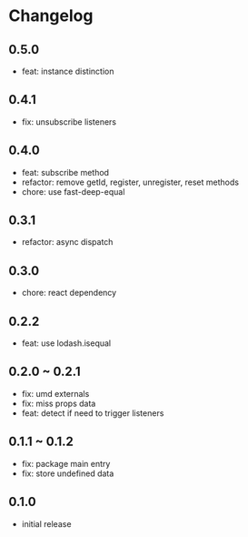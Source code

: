 # Changelog

## 0.5.0

- feat: instance distinction

## 0.4.1

- fix: unsubscribe listeners

## 0.4.0

- feat: subscribe method
- refactor: remove getId, register, unregister, reset methods
- chore: use fast-deep-equal

## 0.3.1

- refactor: async dispatch

## 0.3.0

- chore: react dependency

## 0.2.2

- feat: use lodash.isequal

## 0.2.0 ~ 0.2.1

- fix: umd externals
- fix: miss props data
- feat: detect if need to trigger listeners

## 0.1.1 ~ 0.1.2

- fix: package main entry
- fix: store undefined data

## 0.1.0

- initial release
